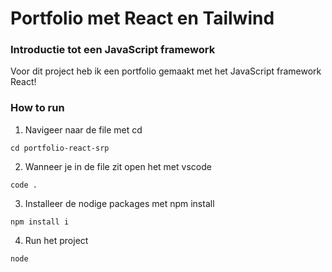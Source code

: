 # Portfolio met React en Tailwind

### Introductie tot een JavaScript framework
Voor dit project heb ik een portfolio gemaakt met het JavaScript framework React! 


### How to run

1. Navigeer naar de file met cd

```
cd portfolio-react-srp

```

2. Wanneer je in de file zit open het met vscode

```
code .

```

3. Installeer de nodige packages met npm install

```
npm install i

```

4. Run het project

```
node

```

